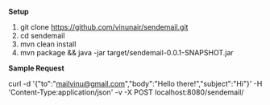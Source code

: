 **Setup**
1. git clone https://github.com/vinunair/sendemail.git
1. cd sendemail
1. mvn clean install
1. mvn package && java -jar target/sendemail-0.0.1-SNAPSHOT.jar 

**Sample Request**

curl -d '{"to":"mailvinu@gmail.com","body":"Hello there!","subject":"Hi"}' -H 'Content-Type:application/json' -v -X POST localhost:8080/sendemail/
